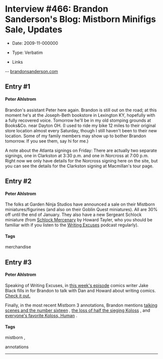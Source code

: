# Interview #466: Brandon Sanderson's Blog: Mistborn Minifigs Sale, Updates

- Date: 2009-11-000000

- Type: Verbatim

- Links

-- [brandonsanderson.com](http://www.brandonsanderson.com/blog/844/Mistborn-Minifigs-Sale-Updates)


## Entry #1

#### Peter Ahlstrom

Brandon's assistant Peter here again. Brandon is still out on the road; at this moment he's at the Joseph-Beth bookstore in Lexington KY, hopefully with a fully recovered voice. Tomorrow he'll be in my old stomping grounds at Books&Co. near Dayton OH. (I used to ride my bike 12 miles to their original store location almost every Saturday, though I still haven't been to their new location. Some of my family members may show up to bother Brandon tomorrow. If you see them, say hi for me.)

A note about the Atlanta signings on Friday: There are actually two separate signings, one in Clarkston at 3:30 p.m. and one in Norcross at 7:00 p.m. Right now we only have details for the Norcross signing here on the site, but you can see the details for the Clarkston signing at Macmillan's tour page.

## Entry #2

#### Peter Ahlstrom

The folks at Garden Ninja Studios have announced a sale on their Mistborn miniatures/figurines (and also on their Goblin Quest miniatures). All are 30% off until the end of January. They also have a new Sergeant Schlock miniature (from
[Schlock Mercenary](http://www.schlockmercenary.com/)
by Howard Tayler, who you should be familiar with if you listen to the
[Writing Excuses](http://www.writingexcuses.com/)
podcast regularly).

#### Tags

merchandise

## Entry #3

#### Peter Ahlstrom

Speaking of Writing Excuses, in
[this week's episode](http://www.writingexcuses.com/2009/11/08/)
comics writer Jake Black fills in for Brandon to talk with Dan and Howard about writing comics.
[Check it out.](http://www.writingexcuses.com/2009/11/08/)

Finally, in the most recent Mistborn 3 annotations, Brandon mentions
[talking scenes and the number sixteen](http://www.brandonsanderson.com/annotation/301/Mistborn-3-Chapter-Thirty-Six)
,
[the loss of half the sieging Koloss](http://www.brandonsanderson.com/annotation/302/Mistborn-3-Chapter-Thirty-Seven)
, and
[everyone's favorite Koloss, Human](http://www.brandonsanderson.com/annotation/303/Mistborn-3-Chapter-Thirty-Seven-Part-2)
.

#### Tags

mistborn
,

annotations


---

